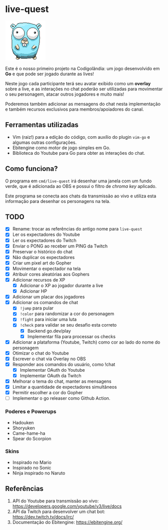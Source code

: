 # live-quest

![Gopher](assets/animations/gopher/standing/gopher_standing.gif)

Este é o nosso primeiro projeto na Codigolândia: um jogo desenvolvido em **Go**
e que pode ser jogado durante as lives!

Neste jogo cada participante terá seu avatar exibido como um **overlay** sobre
a live, e as interações no chat poderão ser utilizadas para movimentar o seu
personagem, atacar outros jogadores e muito mais!

Poderemos também adicionar as mensagens do chat nesta implementação e também
recursos exclusivos para membros/apoiadores do canal.

## Ferramentas utilizadas

* Vim (raiz!) para a edição do código, com auxílio do plugin `vim-go` e algumas
  outras configurações.
* Ebitengine como motor de jogo simples em Go.
* Biblioteca do Youtube para Go para obter as interações do chat.

## Como funciona?

O programa em `cmd/live-quest` irá desenhar uma janela com um fundo verde,
que é adicionada ao OBS e possui o filtro de *chroma key* aplicado.

Este programa se conecta aos chats da transmissão ao vivo e utiliza esta
informação para desenhar os personagens
na tela.

## TODO

- [x] Rename: trocar as referências do antigo nome para `live-quest`
- [x] Ler os expectadores do Youtube
- [x] Ler os expectadores do Twitch
- [x] Enviar o PONG ao receber um PING da Twitch
- [x] Preservar o histórico do chat
- [x] Não duplicar os expectadores
- [x] Criar um pixel art do Gopher
- [x] Movimentar o expectador na tela
- [x] Atribuir cores aleatórias aos Gophers
- [x] Adicionar recursos de XP
  - [x] Adicionar o XP ao jogador durante a live
  - [x] Adicionar HP
- [x] Adicionar um placar dos jogadores
- [x] Adicionar os comandos de chat
  - [x] `!jump` para pular
  - [x] `!color` para randomizar a cor do personagem
  - [x] `!fight` para iniciar uma luta
  - [x] `!check` para validar se seu desafio esta correto
    - [x] Backend go.dev/play
    - [x] Implementar fila para processar os checks
- [x] Adicionar a plataforma (Youtube, Twitch) como cor ao lado do nome do personagem
- [x] Otimizar o chat do Youtube
- [x] Escrever o chat via Overlay no OBS
- [x] Responder aos comandos do usuário, como !chat
  - [x] Implementar OAuth do Youtube
  - [x] Implementar OAuth da Twitch
- [x] Melhorar o tema do chat, manter as mensagens
- [x] Limitar a quantidade de expectadores simultâneos
- [x] Permitir escolher a cor do Gopher
- [ ] Implementar o go releaser como Github Action.

### Poderes e Powerups

- Hadouken
- Shoryuken
- Came-hame-ha
- Spear do Scorpion

### Skins

- Inspirado no Mario
- Inspirado no Sonic
- Ninja inspirado no Naruto

## Referências

1. API do Youtube para transmissão ao vivo: https://developers.google.com/youtube/v3/live/docs
2. API da Twitch para desenvolver um chat bot: https://dev.twitch.tv/docs/irc/
3. Documentação do Ebitengine: https://ebitengine.org/
